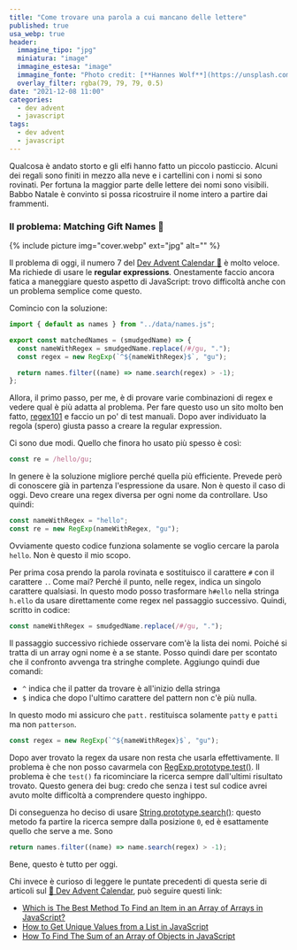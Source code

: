 ```yaml
---
title: "Come trovare una parola a cui mancano delle lettere"
published: true
usa_webp: true
header:
  immagine_tipo: "jpg"
  miniatura: "image"
  immagine_estesa: "image"
  immagine_fonte: "Photo credit: [**Hannes Wolf**](https://unsplash.com/@hannes_wolf)"
  overlay_filter: rgba(79, 79, 79, 0.5)
date: "2021-12-08 11:00"
categories:
  - dev advent
  - javascript
tags:
  - dev advent
  - javascript
---
```


Qualcosa è andato storto e gli elfi hanno fatto un piccolo pasticcio. Alcuni dei regali sono finiti in mezzo alla neve e i cartellini con i nomi si sono rovinati. Per fortuna la maggior parte delle lettere dei nomi sono visibili. Babbo Natale è convinto si possa ricostruire il nome intero a partire dai frammenti.

### Il problema: Matching Gift Names 🎁

{% include picture img="cover.webp" ext="jpg" alt="" %}

Il problema di oggi, il numero 7 del [Dev Advent Calendar 🎅](https://github.com/devadvent/puzzle-7) è molto veloce. Ma richiede di usare le **regular expressions**. Onestamente faccio ancora fatica a maneggiare questo aspetto di JavaScript: trovo difficoltà anche con un problema semplice come questo.

Comincio con la soluzione:

```js
import { default as names } from "../data/names.js";

export const matchedNames = (smudgedName) => {
  const nameWithRegex = smudgedName.replace(/#/gu, ".");
  const regex = new RegExp(`^${nameWithRegex}$`, "gu");

  return names.filter((name) => name.search(regex) > -1);
};
```

Allora, il primo passo, per me, è di provare varie combinazioni di regex e vedere qual è più adatta al problema. Per fare questo uso un sito molto ben fatto, [regex101](https://regex101.com/) e faccio un po' di test manuali. Dopo aver individuato la regola (spero) giusta passo a creare la regular expression.

Ci sono due modi. Quello che finora ho usato più spesso è così:

```js
const re = /hello/gu;
```

In genere è la soluzione migliore perché quella più efficiente. Prevede però di conoscere già in partenza l'espressione da usare. Non è questo il caso di oggi. Devo creare una regex diversa per ogni nome da controllare. Uso quindi:

```js
const nameWithRegex = "hello";
const re = new RegExp(nameWithRegex, "gu");
```

Ovviamente questo codice funziona solamente se voglio cercare la parola `hello`. Non è questo il mio scopo.

Per prima cosa prendo la parola rovinata e sostituisco il carattere `#` con il carattere `.`. Come mai? Perché il punto, nelle regex, indica un singolo carattere qualsiasi. In questo modo posso trasformare `h#ello` nella stringa `h.ello` da usare direttamente come regex nel passaggio successivo. Quindi, scritto in codice:

```js
const nameWithRegex = smudgedName.replace(/#/gu, ".");
```

Il passaggio successivo richiede osservare com'è la lista dei nomi. Poiché si tratta di un array ogni nome è a se stante. Posso quindi dare per scontato che il confronto avvenga tra stringhe complete. Aggiungo quindi due comandi:

- `^` indica che il patter da trovare è all'inizio della stringa
- `$` indica che dopo l'ultimo carattere del pattern non c'è più nulla.

In questo modo mi assicuro che `patt.` restituisca solamente `patty` e `patti` ma non `patterson`.

```js
const regex = new RegExp(`^${nameWithRegex}$`, "gu");
```

Dopo aver trovato la regex da usare non resta che usarla effettivamente. Il problema è che non posso cavarmela con [RegExp.prototype.test()](https://developer.mozilla.org/en-US/docs/Web/JavaScript/Reference/Global_Objects/RegExp/test). Il problema è che `test()` fa ricominciare la ricerca sempre dall'ultimi risultato trovato. Questo genera dei bug: credo che senza i test sul codice avrei avuto molte difficoltà a comprendere questo inghippo.

Di conseguenza ho deciso di usare [String.prototype.search()](https://developer.mozilla.org/en-US/docs/Web/JavaScript/Reference/Global_Objects/String/search): questo metodo fa partire la ricerca sempre dalla posizione `0`, ed è esattamente quello che serve a me. Sono

```js
return names.filter((name) => name.search(regex) > -1);
```

Bene, questo è tutto per oggi.

Chi invece è curioso di leggere le puntate precedenti di questa serie di articoli sul [🎅 Dev Advent Calendar](https://github.com/devadvent/readme), può seguire questi link:

- [Which is The Best Method To Find an Item in an Array of Arrays in JavaScript?](https://betterprogramming.pub/which-is-the-best-method-to-find-an-item-in-an-array-of-arrays-in-javascript-5f51589d2086)
- [How to Get Unique Values from a List in JavaScript](https://javascript.plainenglish.io/how-to-get-unique-values-from-a-list-in-javascript-301675602985)
- [How To Find The Sum of an Array of Objects in JavaScript](https://el3um4s.medium.com/how-to-find-the-sum-of-an-array-of-objects-in-javascript-24965d883bd0)
